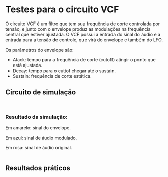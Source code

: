 # Testes para o circuito VCF

O circuito VCF é um filtro que tem sua frequência de corte controlada por tensão, e junto com o envelope produz as modulações 
na frequência central que estiver ajustada. O VCF possui a entrada do sinal do áudio e a entrada 
para a tensão de controle, que virá do envelope e também do LFO.

Os parâmetros do envelope são:

  - Atack: tempo para a frequência de corte (cutoff) atingir o ponto que está ajustada.
  - Decay: tempo para o cuttof chegar até o sustain.
  - Sustain: frequência de corte estática.

## Circuito de simulação

![]()

![]()

### Resultado da simulação:

Em amarelo: sinal do envelope.

Em azul: sinal de áudio modulado.

Em rosa: sinal de áudio original.

![]()



## Resultados práticos
